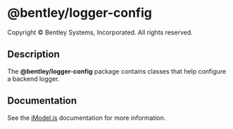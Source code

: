# @bentley/logger-config

Copyright © Bentley Systems, Incorporated. All rights reserved.

## Description

The __@bentley/logger-config__ package contains classes that help configure a backend logger.

## Documentation

See the [iModel.js](https://www.imodeljs.org) documentation for more information.
